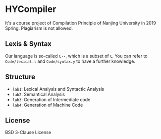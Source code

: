 # HYCompiler  

It's a course project of Compilation Principle of Nanjing University in 2019 Spring. Plagiarism is not allowed.

## Lexis & Syntax

Our language is so-called `C--`, which is a subset of `C`. You can refer to `Code/lexical.l` and `Code/syntax.y` to have a further knowledge.

## Structure

- `lab1`: Lexical Analysis and Syntactic Analysis
- `lab2`: Semantical Analysis
- `lab3`: Generation of Intermediate code
- `lab4`: Generation of Machine Code

## License

BSD 3-Clause License